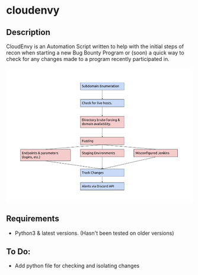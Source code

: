 # cloudenvy

## Description

CloudEnvy is an Automation Script written to help with the initial steps of recon when starting a new Bug Bounty Program or (soon) a quick way to check for any changes made to a program recently participated in. 

![Diagram](https://github.com/urielzrivera/CloudEnvy/blob/main/assets/images/diagram.PNG)

## Requirements

* Python3 & latest versions. (Hasn't been tested on older versions)

## To Do:

* Add python file for checking and isolating changes
